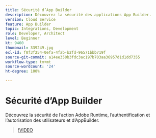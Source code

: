 ```yaml
---
title: Sécurité d’App Builder
description: Découvrez la sécurité des applications App Builder.
version: Cloud Service
feature: App Builder
topic: Integrations, Development
role: Developer, Architect
level: Beginner
kt: 9460
thumbnail: 339249.jpg
exl-id: f0f3f254-0efa-4fab-b2fd-96571bbb719f
source-git-commit: a14ee350b3fdc3ac197b703aa36957d1d1dd7355
workflow-type: tm+mt
source-wordcount: '24'
ht-degree: 100%

---
```


# Sécurité d’App Builder

Découvrez la sécurité de l’action Adobe Runtime, l’authentification et l’autorisation des utilisateurs et d’AppBuilder.

>[!VIDEO](https://video.tv.adobe.com/v/339249/?quality=12&learn=on)

